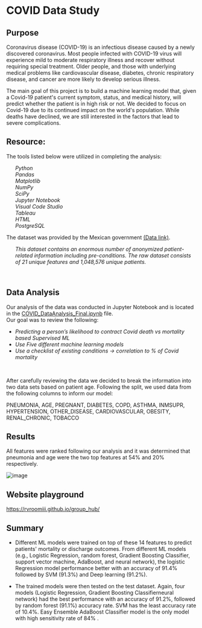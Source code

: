 # COVID Data Study

## Purpose

Coronavirus disease (COVID-19) is an infectious disease caused by a newly discovered coronavirus. Most people infected with COVID-19 virus will experience mild to moderate respiratory illness and recover without requiring special treatment. Older people, and those with underlying medical problems like cardiovascular disease, diabetes, chronic respiratory disease, and cancer are more likely to develop serious illness.

The main goal of this project is to build a machine learning model that, given a Covid-19 patient's current symptom, status, and medical history, will predict whether the patient is in high risk or not. We decided to focus on Covid-19 due to its continued impact on the world's population. While deaths have declined, we are still interested in the factors that lead to severe complications.


## Resource:

The tools listed below were utilized in completing the analysis:<br>
<ul><i>
Python<br>
Pandas<br>
Matplotlib<br>
NumPy<br>
SciPy<br>
Jupyter Notebook<br>
Visual Code Studio<br>
Tableau<br>
HTML<br>
PostgreSQL</ul></i>

The dataset was provided by the Mexican government <a href="https://datos.gob.mx/busca/dataset/informacion-referente-a-casos-covid-19-en-mexico">(Data link)</a>. 

<i> <ul>This dataset contains an enormous number of anonymized patient-related information including pre-conditions. The raw dataset consists of 21 unique features and 1,048,576 unique patients. </i></ul><br>


## Data Analysis

Our analysis of the data was conducted in Jupyter Notebook and is located in the <a href="https://github.com/rvroomiii/group_hub/blob/main/data_analysis/COVID_dataAnalysis_final.ipynb">COVID_DataAnalysis_Final.ipynb</a> file.<br>
Our goal was to review the following:<br>
<ul><li><i>Predicting a person’s likelihood to contract Covid death vs mortality based Supervised ML<br>
<li>Use Five different machine learning models<br>
<li>Use a checklist of existing conditions -> correlation to % of Covid mortality</i></li></ul><br>


After carefully reviewing the data we decided to break the information into two data sets based on patient age. Following the split, we used data from the following columns to inform our model:

PNEUMONIA, AGE, PREGNANT, DIABETES, COPD, ASTHMA, INMSUPR, HYPERTENSION, OTHER_DISEASE, CARDIOVASCULAR, OBESITY, RENAL_CHRONIC, TOBACCO

## Results

All features were ranked following our analysis and it was determined that pneumonia and age were the two top features at 54% and 20% respectively.

![image](https://user-images.githubusercontent.com/114262970/226057103-83acd719-d884-4ff6-854f-8a1a4dfc000a.png)

## Website playground
https://rvroomiii.github.io/group_hub/


## Summary

-   Different ML models were trained on top of these 14 features to predict patients' mortality or discharge outcomes. From different ML models (e.g., Logistic Regression, random forest, Gradient Boosting Classifier, support vector machine, AdaBoost, and neural network), the logistic Regression model performance better with an accuracy of 91.4% followed by SVM (91.3%) and Deep learning (91.2%).

-   The trained models were then tested on the test dataset. Again, four models (Logistic Regression, Gradient Boosting Classifierneural network) had the best performance with an accuracy of 91.2%, followed by random forest (91.1%) accuracy rate. SVM has the least accuracy rate of 10.4%. Easy Ensemble AdaBoost Classifier model is the only model with high sensitivity rate of 84% .
